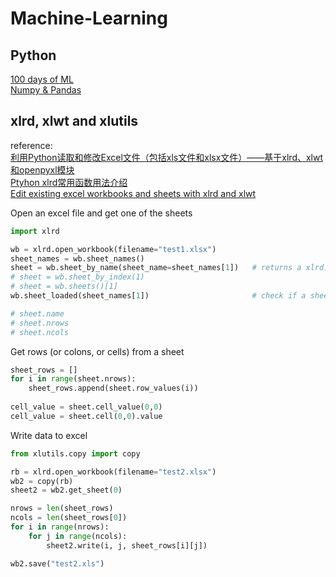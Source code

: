 # Machine-Learning

## Python
[100 days of ML](https://github.com/MLEveryday/100-Days-Of-ML-Code)  
[Numpy & Pandas](https://morvanzhou.github.io/tutorials/data-manipulation/np-pd/)

## xlrd, xlwt and xlutils
reference:  
[利用Python读取和修改Excel文件（包括xls文件和xlsx文件）——基于xlrd、xlwt和openpyxl模块](https://blog.csdn.net/sinat_28576553/article/details/81275650)  
[Ptyhon xlrd常用函数用法介绍](https://blog.csdn.net/BearStarX/article/details/81583415)  
[Edit existing excel workbooks and sheets with xlrd and xlwt](https://stackoverflow.com/questions/26957831/edit-existing-excel-workbooks-and-sheets-with-xlrd-and-xlwt)

Open an excel file and get one of the sheets
```python
import xlrd

wb = xlrd.open_workbook(filename="test1.xlsx")
sheet_names = wb.sheet_names()
sheet = wb.sheet_by_name(sheet_name=sheet_names[1])   # returns a xlrd.sheet.Sheet() object
# sheet = wb.sheet_by_index(1)
# sheet = wb.sheets()[1]
wb.sheet_loaded(sheet_names[1])                       # check if a sheet is fully loaded

# sheet.name
# sheet.nrows
# sheet.ncols
```

Get rows (or colons, or cells) from a sheet
```python
sheet_rows = []
for i in range(sheet.nrows):
    sheet_rows.append(sheet.row_values(i))
    
cell_value = sheet.cell_value(0,0)
cell_value = sheet.cell(0,0).value
```

Write data to excel
```python
from xlutils.copy import copy

rb = xlrd.open_workbook(filename="test2.xlsx")
wb2 = copy(rb)
sheet2 = wb2.get_sheet(0)

nrows = len(sheet_rows)
ncols = len(sheet_rows[0])
for i in range(nrows):
    for j in range(ncols):
        sheet2.write(i, j, sheet_rows[i][j])

wb2.save("test2.xls")
```

